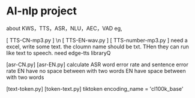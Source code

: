 # AI-nlp project
about KWS，TTS，ASR，NLU，AEC，VAD eg,

[ TTS-CN-mp3.py ] \n
[ TTS-EN-wav.py ]
[ TTS-number-mp3.py ]
need a excel, write some text. the cloumn name should be txt. THen they can run like text to speech.
need edge-tts libraryQ


[asr-CN.py]
[asr-EN.py]
calculate ASR word error rate and sentence error rate 
EN have no space between with two words
EN have space between with two words

[text-token.py]
[token-text.py]
tiktoken 
encoding_name = 'cl100k_base'  
